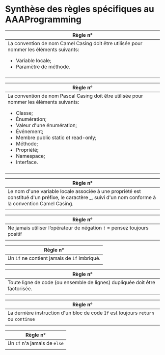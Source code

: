 # Synthèse des règles spécifiques au AAAProgramming




|Règle n°  |
| -- |
|La convention de nom Camel Casing doit être utilisée pour nommer les éléments suivants:<ul><li>Variable locale;</li> <li>Paramètre de méthode.</li></ul>|
| |

|Règle n°  |
| -- |
|La convention de nom Pascal Casing doit être utilisée pour nommer les éléments suivants:<ul><li>Classe;</li><li>Énumération;</li><li>Valeur d'une énumération;</li><li>Événement;</li><li>Membre public static et read-only;</li><li>Méthode;</li><li>Propriété;</li><li>Namespace;</li><li>Interface.</li></ul>|
| |


|Règle n°  |
| -- |
|Le nom d'une variable locale associée à une propriété est constitué d'un préfixe, le caractère _, suivi d'un nom conforme à la convention Camel Casing. |
| |


|Règle n°  |
| -- |
|Ne jamais utiliser l’opérateur de négation ```!``` = pensez toujours positif |
| |

|Règle n°  |
| -- |
|Un ```if``` ne contient jamais de ```if``` imbriqué. |
| |

|Règle n°  |
| -- |
|Toute ligne de code (ou ensemble de lignes) dupliquée doit être factorisée. |
| |

|Règle n°  |
| -- |
|La dernière instruction d'un bloc de code ```If``` est toujours  ```return``` ou ```continue``` |
| |

|Règle n°  |
| -- |
|Un ```If``` n'a jamais de ```else``` |
| |

